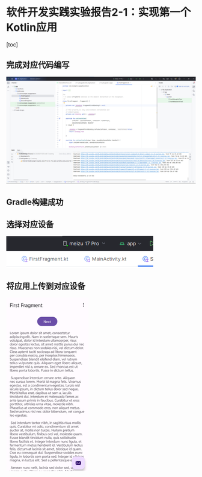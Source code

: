 # 软件开发实践实验报告2-1：实现第一个Kotlin应用

[toc]

## 完成对应代码编写

<img src="./pics/lab2-1-1.png" style="zoom:50%;" />

## Gradle构建成功

## 选择对应设备

![](./pics/lab2-1-2.png)

## 将应用上传到对应设备

<img src="./pics/lab2-1-3.png" style="zoom:50%;" />

